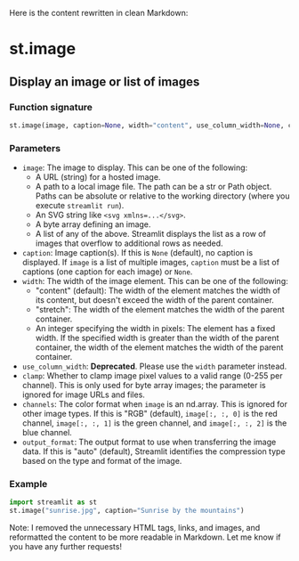 Here is the content rewritten in clean Markdown:

# st.image
## Display an image or list of images

### Function signature
```python
st.image(image, caption=None, width="content", use_column_width=None, clamp=False, channels="RGB", output_format="auto")
```
### Parameters

* `image`: The image to display. This can be one of the following:
	+ A URL (string) for a hosted image.
	+ A path to a local image file. The path can be a str or Path object. Paths can be absolute or relative to the working directory (where you execute `streamlit run`).
	+ An SVG string like `<svg xmlns=...</svg>`.
	+ A byte array defining an image.
	+ A list of any of the above. Streamlit displays the list as a row of images that overflow to additional rows as needed.
* `caption`: Image caption(s). If this is `None` (default), no caption is displayed. If `image` is a list of multiple images, `caption` must be a list of captions (one caption for each image) or `None`.
* `width`: The width of the image element. This can be one of the following:
	+ "content" (default): The width of the element matches the width of its content, but doesn't exceed the width of the parent container.
	+ "stretch": The width of the element matches the width of the parent container.
	+ An integer specifying the width in pixels: The element has a fixed width. If the specified width is greater than the width of the parent container, the width of the element matches the width of the parent container.
* `use_column_width`: **Deprecated**. Please use the `width` parameter instead.
* `clamp`: Whether to clamp image pixel values to a valid range (0-255 per channel). This is only used for byte array images; the parameter is ignored for image URLs and files.
* `channels`: The color format when `image` is an nd.array. This is ignored for other image types. If this is "RGB" (default), `image[:, :, 0]` is the red channel, `image[:, :, 1]` is the green channel, and `image[:, :, 2]` is the blue channel.
* `output_format`: The output format to use when transferring the image data. If this is "auto" (default), Streamlit identifies the compression type based on the type and format of the image.

### Example
```python
import streamlit as st
st.image("sunrise.jpg", caption="Sunrise by the mountains")
```
Note: I removed the unnecessary HTML tags, links, and images, and reformatted the content to be more readable in Markdown. Let me know if you have any further requests!